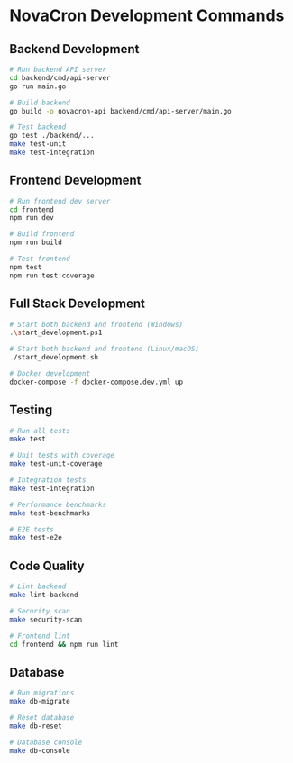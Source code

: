 # NovaCron Development Commands

## Backend Development
```bash
# Run backend API server
cd backend/cmd/api-server
go run main.go

# Build backend
go build -o novacron-api backend/cmd/api-server/main.go

# Test backend
go test ./backend/...
make test-unit
make test-integration
```

## Frontend Development
```bash
# Run frontend dev server
cd frontend
npm run dev

# Build frontend
npm run build

# Test frontend
npm test
npm run test:coverage
```

## Full Stack Development
```bash
# Start both backend and frontend (Windows)
.\start_development.ps1

# Start both backend and frontend (Linux/macOS)
./start_development.sh

# Docker development
docker-compose -f docker-compose.dev.yml up
```

## Testing
```bash
# Run all tests
make test

# Unit tests with coverage
make test-unit-coverage

# Integration tests
make test-integration

# Performance benchmarks
make test-benchmarks

# E2E tests
make test-e2e
```

## Code Quality
```bash
# Lint backend
make lint-backend

# Security scan
make security-scan

# Frontend lint
cd frontend && npm run lint
```

## Database
```bash
# Run migrations
make db-migrate

# Reset database
make db-reset

# Database console
make db-console
```
